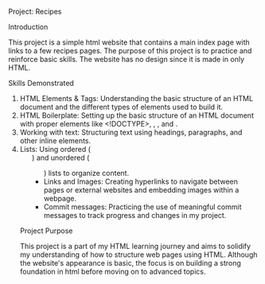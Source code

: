 Project: Recipes

Introduction

This project is a simple html website that contains a main index page with links to a few recipes pages. The purpose of this project is to practice and reinforce basic skills. The website has no design since it is made in only HTML. 


Skills Demonstrated

1. HTML Elements & Tags: Understanding the basic structure of an HTML document and the different types of elements used to build it.
2. HTML Boilerplate: Setting up the basic structure of an HTML document with proper elements like <!DOCTYPE>, <html>, <head>, and <body>.
3. Working with text: Structuring text using headings, paragraphs, and other inline elements.
4. Lists: Using ordered (<ol>) and unordered (<ul>) lists to organize content.
5. Links and Images: Creating hyperlinks to navigate between pages or external websites and embedding images within a webpage.
6. Commit messages: Practicing the use of meaningful commit messages to track progress and changes in my project.


Project Purpose

This project is a part of my HTML learning journey and aims to solidify my understanding of how to structure web pages using HTML. Although the website's appearance is basic, the focus is on building a strong foundation in html before moving on to advanced topics. 

